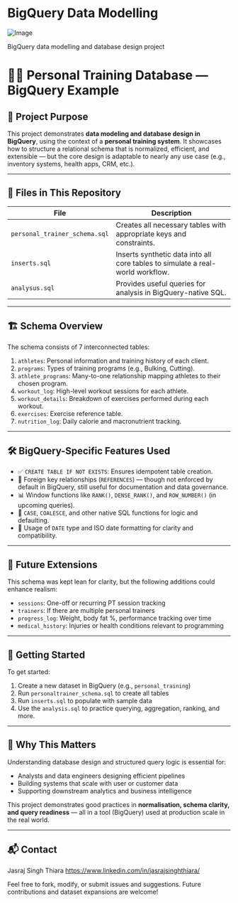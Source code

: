 # BigQuery Data Modelling

![Image](https://github.com/user-attachments/assets/e7a0b89d-144b-407d-b88d-d55ff273353f)

BigQuery data modelling and database design project

# 🏋️‍♂️ Personal Training Database — BigQuery Example

## 📘 Project Purpose

This project demonstrates **data modeling and database design in BigQuery**, using the context of a **personal training system**. It showcases how to structure a relational schema that is normalized, efficient, and extensible — but the core design is adaptable to nearly any use case (e.g., inventory systems, health apps, CRM, etc.).

---

## 📂 Files in This Repository

| File                      | Description                                                                 |
|---------------------------|-----------------------------------------------------------------------------|
| `personal_trainer_schema.sql` | Creates all necessary tables with appropriate keys and constraints.         |
| `inserts.sql` | Inserts synthetic data into all core tables to simulate a real-world workflow. |
| `analysus.sql` | Provides useful queries for analysis in BigQuery-native SQL. |

---

## 🏗️ Schema Overview

The schema consists of 7 interconnected tables:

1. `athletes`: Personal information and training history of each client.
2. `programs`: Types of training programs (e.g., Bulking, Cutting).
3. `athlete_programs`: Many-to-one relationship mapping athletes to their chosen program.
4. `workout_log`: High-level workout sessions for each athlete.
5. `workout_details`: Breakdown of exercises performed during each workout.
6. `exercises`: Exercise reference table.
7. `nutrition_log`: Daily calorie and macronutrient tracking.

---

## 🛠️ BigQuery-Specific Features Used

- ✅ `CREATE TABLE IF NOT EXISTS`: Ensures idempotent table creation.
- 🔑 Foreign key relationships (`REFERENCES`) — though not enforced by default in BigQuery, still useful for documentation and data governance.
- 📊 Window functions like `RANK()`, `DENSE_RANK()`, and `ROW_NUMBER()` (in upcoming queries).
- 🧠 `CASE`, `COALESCE`, and other native SQL functions for logic and defaulting.
- 📅 Usage of `DATE` type and ISO date formatting for clarity and compatibility.

---

## 🔄 Future Extensions

This schema was kept lean for clarity, but the following additions could enhance realism:
- `sessions`: One-off or recurring PT session tracking
- `trainers`: If there are multiple personal trainers
- `progress_log`: Weight, body fat %, performance tracking over time
- `medical_history`: Injuries or health conditions relevant to programming

---

## 🚀 Getting Started

To get started:
1. Create a new dataset in BigQuery (e.g., `personal_training`)
2. Run `personaltrainer_schema.sql` to create all tables
3. Run `inserts.sql` to populate with sample data
4. Use the `analysis.sql` to practice querying, aggregation, ranking, and more.

---

## 🧠 Why This Matters

Understanding database design and structured query logic is essential for:
- Analysts and data engineers designing efficient pipelines
- Building systems that scale with user or customer data
- Supporting downstream analytics and business intelligence

This project demonstrates good practices in **normalisation, schema clarity, and query readiness** — all in a tool (BigQuery) used at production scale in the real world.

---

## 📬 Contact

Jasraj Singh Thiara https://www.linkedin.com/in/jasrajsinghthiara/

Feel free to fork, modify, or submit issues and suggestions. Future contributions and dataset expansions are welcome!
